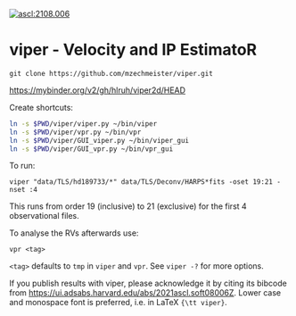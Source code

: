<a href="https://ascl.net/2108.006"><img src="https://img.shields.io/badge/ascl-2108.006-blue.svg?colorB=262255" alt="ascl:2108.006" /></a>

# viper - Velocity and IP EstimatoR

```
git clone https://github.com/mzechmeister/viper.git
```

https://mybinder.org/v2/gh/hlruh/viper2d/HEAD

Create shortcuts:
```bash
ln -s $PWD/viper/viper.py ~/bin/viper
ln -s $PWD/viper/vpr.py ~/bin/vpr
ln -s $PWD/viper/GUI_viper.py ~/bin/viper_gui
ln -s $PWD/viper/GUI_vpr.py ~/bin/vpr_gui
```

To run:
```
viper "data/TLS/hd189733/*" data/TLS/Deconv/HARPS*fits -oset 19:21 -nset :4
```
This runs from order 19 (inclusive) to 21 (exclusive) for the first 4 observational files.

To analyse the RVs afterwards use:
```
vpr <tag>
```
`<tag>` defaults to `tmp` in `viper` and `vpr`. See `viper -?` for more options.

If you publish results with viper, please acknowledge it by citing its bibcode from https://ui.adsabs.harvard.edu/abs/2021ascl.soft08006Z.
Lower case and monospace font is preferred, i.e. in LaTeX `{\tt viper}`.
